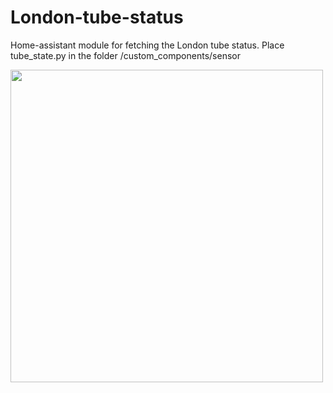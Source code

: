 # London-tube-status

Home-assistant module for fetching the London tube status.
Place tube_state.py in the folder /custom_components/sensor

<img src="https://github.com/robmarkcole/London-tube-status/blob/master/Usage.png" width="500" >
